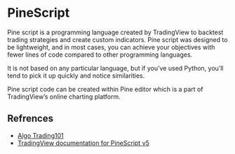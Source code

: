 # PineScript

Pine script is a programming language created by TradingView to backtest trading strategies and create custom indicators. Pine script was designed to be lightweight, and in most cases, you can achieve your objectives with fewer lines of code compared to other programming languages.

It is not based on any particular language, but if you’ve used Python, you’ll tend to pick it up quickly and notice similarities.

Pine script code can be created within Pine editor which is a part of TradingView’s online charting platform.
## Refrences

- [Algo Trading101](https://algotrading101.com/learn/pine-script-tradingview-guide/)
- [TradingView documentation for PineScript v5](https://www.tradingview.com/pine-script-docs/en/v5/Introduction.html)